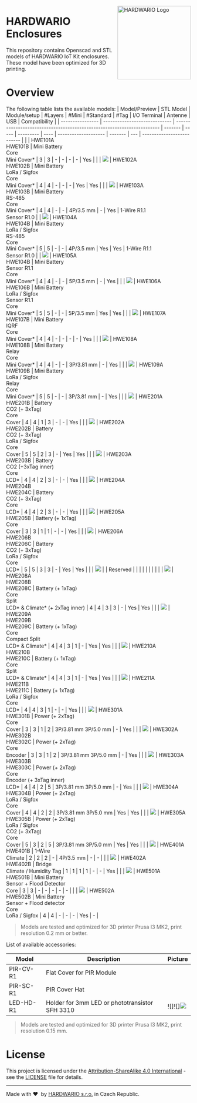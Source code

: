<a href="https://www.hardwario.com/"><img src="https://www.hardwario.com/ci/assets/hw-logo.svg" width="200" alt="HARDWARIO Logo" align="right"></a>


# HARDWARIO Enclosures

This repository contains Openscad and STL models of HARDWARIO IoT Kit enclosures. These model have been optimized for 3D printing.

# Overview

The following table lists the available models:
| Model/Preview    | STL Model                     | Module/setup                                                            | #Layers | #Mini | #Standard | #Tag | I/O Terminal         | Antenne | USB | Compatibility              |
| ---------------- | ----------------------------- | ----------------------------------------------------------------------- | ------- | ----- | --------- | ---- | -------------------- | ------- | --- | -------------------------- |
| [](doc/hwe101.png) | HWE101A<br>HWE101B            | Mini Battery<br>Core<br>Mini Cover\*                                    | 3       | 3     | \-        | \-   | \-                   | \-      | Yes |                            |
| ![](doc/hwe102.png) | HWE102A<br>HWE102B            | Mini Battery<br>LoRa / Sigfox<br>Core<br>Mini Cover\*                   | 4       | 4     | \-        | \-   | \-                   | Yes     | Yes |                            |
| ![](doc/hwe103.png) | HWE103A<br>HWE103B            | Mini Battery<br>RS-485<br>Core<br>Mini Cover\*                          | 4       | 4     | \-        | \-   | 4P/3.5 mm            | \-      | Yes | 1-Wire R1.1<br>Sensor R1.0 |
| ![](doc/hwe104.png) | HWE104A<br>HWE104B            | Mini Battery<br>LoRa / Sigfox<br>RS-485<br>Core<br>Mini Cover\*         | 5       | 5     | \-        | \-   | 4P/3.5 mm            | Yes     | Yes | 1-Wire R1.1<br>Sensor R1.0 |
| ![](doc/hwe105.png) | HWE105A<br>HWE104B            | Mini Battery<br>Sensor R1.1<br>Core<br>Mini Cover\*                     | 4       | 4     | \-        | \-   | 5P/3.5 mm            | \-      | Yes |                            |
| ![](doc/hwe106.png) | HWE106A<br>HWE106B            | Mini Battery<br>LoRa / Sigfox<br>Sensor R1.1<br>Core<br>Mini Cover\*    | 5       | 5     | \-        | \-   | 5P/3.5 mm            | Yes     | Yes |                            |
| ![](doc/hwe107.png) | HWE107A<br>HWE107B            | Mini Battery<br>IQRF<br>Core<br>Mini Cover\*                            | 4       | 4     | \-        | \-   | \-                   | \-      | Yes |                            |
| ![](doc/hwe108.png) | HWE108A<br>HWE108B            | Mini Battery<br>Relay<br>Core<br>Mini Cover\*                           | 4       | 4     | \-        | \-   | 3P/3.81 mm           | \-      | Yes |                            |
| ![](doc/hwe109.png) | HWE109A<br>HWE109B            | Mini Battery<br>LoRa / Sigfox<br>Relay<br>Core<br>Mini Cover\*          | 5       | 5     | \-        | \-   | 3P/3.81 mm           | \-      | Yes |                            |
| ![](doc/hwe201.png) | HWE201A<br>HWE201B            | Battery<br>CO2 (+ 3xTag)<br>Core<br>Cover                               | 4       | 4     | 1         | 3    | \-                   | \-      | Yes |                            |
| ![](doc/hwe202.png) | HWE202A<br>HWE202B            | Battery<br>CO2 (+ 3xTag)<br>LoRa / Sigfox<br>Core<br>Cover              | 5       | 5     | 2         | 3    | \-                   | Yes     | Yes |                            |
| ![](doc/hwe203.png) | HWE203A<br>HWE203B            | Battery<br>CO2 (+3xTag inner)<br>Core<br>LCD\*                          | 4       | 4     | 2         | 3    | \-                   | \-      | Yes |                            |
| ![](doc/hwe204.png) | HWE204A<br>HWE204B<br>HWE204C | Battery<br>CO2 (+ 3xTag)<br>Core<br>LCD\*                               | 4       | 4     | 2         | 3    | \-                   | \-      | Yes |                            |
| ![](doc/hwe205.png) | HWE205A<br>HWE205B            | Battery (+ 1xTag)<br>Core<br>Cover                                      | 3       | 3     | 1         | 1    | \-                   | \-      | Yes |                            |
| ![](doc/hwe206.png) | HWE206A<br>HWE206B<br>HWE206C | Battery<br>CO2 (+ 3xTag)<br>LoRa / Sigfox<br>Core<br>LCD\*              | 5       | 5     | 3         | 3    | \-                   | Yes     | Yes |                            |
| ![](doc/hwe202.png) |                               | Reserved                                                                |         |       |           |      |                      |         |     |                            |
| ![](doc/hwe208.png) | HWE208A<br>HWE208B<br>HWE208C | Battery (+ 1xTag)<br>Core<br>Split<br>LCD\* & Climate\* (+ 2xTag inner) | 4       | 4     | 3         | 3    | \-                   | Yes     | Yes |                            |
| ![](doc/hwe209.png) | HWE209A<br>HWE209B<br>HWE209C | Battery (+ 1xTag)<br>Core<br>Compact Split<br>LCD\* & Climate\*         | 4       | 4     | 3         | 1    | \-                   | Yes     | Yes |                            |
| ![](doc/hwe210.png) | HWE210A<br>HWE210B<br>HWE210C | Battery (+ 1xTag)<br>Core<br>Split<br>LCD\* & Climate\*                 | 4       | 4     | 3         | 1    | \-                   | Yes     | Yes |                            |
| ![](doc/hwe211.png) | HWE211A<br>HWE211B<br>HWE211C | Battery (+ 1xTag)<br>LoRa / Sigfox<br>Core<br>LCD\*                     | 4       | 4     | 3         | 1    | \-                   | \-      | Yes |                            |
| ![](doc/hwe301.png) | HWE301A<br>HWE301B            | Power (+ 2xTag)<br>Core<br>Cover                                        | 3       | 3     | 1         | 2    | 3P/3.81 mm 3P/5.0 mm | \-      | Yes |                            |
| ![](doc/hwe302.png) | HWE302A<br>HWE302B<br>HWE302C | Power (+ 2xTag)<br>Core<br>Encoder                                      | 3       | 3     | 1         | 2    | 3P/3.81 mm 3P/5.0 mm | \-      | Yes |                            |
| ![](doc/hwe301.png) | HWE303A<br>HWE303B<br>HWE303C | Power (+ 2xTag)<br>Core<br>Encoder (+ 3xTag inner)<br>LCD\*             | 4       | 4     | 2         | 5    | 3P/3.81 mm 3P/5.0 mm | \-      | Yes |                            |
| ![](doc/hwe303.png) | HWE304A<br>HWE304B            | Power (+ 2xTag)<br>LoRa / Sigfox<br>Core<br>Cover                       | 4       | 4     | 2         | 2    | 3P/3.81 mm 3P/5.0 mm | Yes     | Yes |                            |
| ![](doc/hwe305.png) | HWE305A<br>HWE305B            | Power (+ 2xTag)<br>LoRa / Sigfox<br>CO2 (+ 3xTag)<br>Core<br>Cover      | 5       | 3     | 2         | 5    | 3P/3.81 mm 3P/5.0 mm | Yes     | Yes |                            |
| ![](doc/hwe401.png) | HWE401A<br>HWE401B            | 1-Wire<br>Climate                                                       | 2       | 2     | 2         | \-   | 4P/3.5 mm            | \-      | \-  |                            |
| ![](doc/hwe402.png) | HWE402A<br>HWE402B            | Bridge<br>Climate / Humidity Tag                                        | 1       | 1     | 1         | 1    | \-                   | \-      | Yes |                            |
| ![](doc/hwe501.png) | HWE501A<br>HWE501B            | Mini Battery<br>Sensor + Flood Detector<br>Core                         | 3       | 3     | \-        | \-   | \-                   | \-      | \-  |                            |
| ![](doc/hwe502.png) | HWE502A<br>HWE502B            | Mini Battery<br>Sensor + Flood detector<br>Core<br>LoRa / Sigfox        | 4       | 4     | \-        | \-   | \-                   | Yes     | \-  |


> Models are tested and optimized for 3D printer Prusa I3 MK2, print resolution 0.2 mm or better.


List of available accessories:

| Model  | Description                                      | Picture                                  |
|--------|--------------------------------------------------|------------------------------------------|
| PIR-CV-R1 | Flat Cover for PIR Module<br>                    |                                          |
| PIR-SC-R1 | PIR Cover Hat<br>                                |                                          |
| LED-HD-R1 | Holder for 3mm LED or phototransistor SFH 3310   |![]![]![](doc/led-hd.png)                       |

> Models are tested and optimized for 3D printer Prusa I3 MK2, print resolution 0.15 mm.

# License

This project is licensed under the [Attribution-ShareAlike 4.0 International](https://creativecommons.org/licenses/by-sa/4.0/) - see the [LICENSE](LICENSE) file for details.

---

Made with &#x2764;&nbsp; by [HARDWARIO s.r.o.](https://www.hardwario.com) in Czech Republic.
